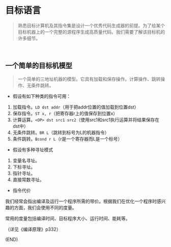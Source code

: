 # 目标语言    

> 熟悉目标计算机及其指令集是设计一个优秀代码生成器的前提。为了给某个目标机器上的一个完整的源程序生成高质量代码。我们需要了解该目标机的许多细节。    


<br />

## 一个简单的目标机模型    

> 一个简单的三地址机器的模型。它具有加载和保存操作。计算操作、跳转操作、无条件跳转。      

- 假设有如下种类的指令可用：    

1. 加载指令。`LD dst addr`（用于把addr位置的值加载到位置dst）            
2. 保存指令。`ST x, r`（把寄存器r上的值保存到位置x）    
3. 计算运算。`<OP> dst src1 src2`（使用src1和src1执行运算并将结果保存在dst中）    
4. 无条件跳转。`BR L`（跳转到标号为L的机器指令）    
5. 条件跳转。`Bcond r L`（r是一个寄存器而L是一个标号）    

- 假设有多种寻址模式        

1. 变量名寻址。    
2. 下标寻址。    
3. 指针寻址。    
4. 直接常数寻址。    


- 指令代价    

我们经常会指出编译及运行一个程序所需的带价。根据我们在优化一个程序时感兴趣的方面，我们会使用不同的度量。    

常用的度量包括编译时间、目标程序大小、运行时间、能耗等。    

（详见《编译原理》p332）    


(END)    